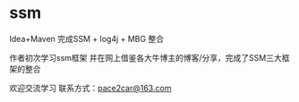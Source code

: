 # ssm
Idea+Maven 完成SSM + log4j + MBG 整合


作者初次学习ssm框架
并在网上借鉴各大牛博主的博客/分享，完成了SSM三大框架的整合

欢迎交流学习
联系方式：pace2car@163.com
